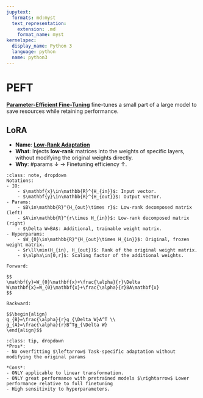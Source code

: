 ```yaml
---
jupytext:
  formats: md:myst
  text_representation:
    extension: .md
    format_name: myst
kernelspec:
  display_name: Python 3
  language: python
  name: python3
---
```

# PEFT
**[Parameter-Efficient Fine-Tuning](https://arxiv.org/pdf/2403.14608)** fine-tunes a small part of a large model to save resources while retaining performance.

## LoRA
- **Name**: **[Low-Rank Adaptation](https://arxiv.org/pdf/2106.09685)**
- **What**: Injects **low-rank** matrices into the weights of specific layers, without modifying the original weights directly.
- **Why**: #params $\downarrow$ $\rightarrow$ Finetuning efficiency $\uparrow$.

```{admonition} Math
:class: note, dropdown
Notations:
- IO:
	- $\mathbf{x}\in\mathbb{R}^{H_{in}}$: Input vector.
	- $\mathbf{y}\in\mathbb{R}^{H_{out}}$: Output vector.
- Params:
	- $B\in\mathbb{R}^{H_{out}\times r}$: Low-rank decomposed matrix (left)
	- $A\in\mathbb{R}^{r\times H_{in}}$: Low-rank decomposed matrix (right)
	- $\Delta W=BA$: Additional, trainable weight matrix.
- Hyperparams:
	- $W_{0}\in\mathbb{R}^{H_{out}\times H_{in}}$: Original, frozen weight matrix.
	- $r\ll\min(H_{in}, H_{out})$: Rank of the original weight matrix.
	- $\alpha\in[0,r]$: Scaling factor of the additional weights.

Forward:

$$
\mathbf{y}=W_{0}\mathbf{x}+\frac{\alpha}{r}\Delta W\mathbf{x}=W_{0}\mathbf{x}+\frac{\alpha}{r}BA\mathbf{x}
$$

Backward:

$$\begin{align}
g_{B}=\frac{\alpha}{r}g_{\Delta W}A^T \\
g_{A}=\frac{\alpha}{r}B^Tg_{\Delta W}
\end{align}$$
```

```{admonition} Q&A
:class: tip, dropdown
*Pros*:
- No overfitting $\leftarrow$ Task-specific adaptation without modifying the original params

*Cons*:
- ONLY applicable to linear transformation.
- ONLY great performance with pretrained models $\rightarrow$ Lower performance relative to full finetuning
- High sensitivity to hyperparameters.
```